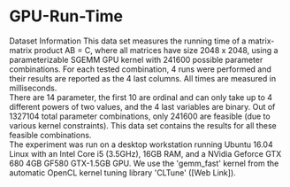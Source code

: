 # GPU-Run-Time
Dataset Information This data set measures the running time of a matrix-matrix product AB = C, 
where all matrices have size 2048 x 2048, using a parameterizable SGEMM GPU kernel with 241600 possible parameter combinations. 
For each tested combination, 4 runs were performed and their results are reported as the 4 last columns. 
All times are measured in milliseconds.  
There are 14 parameter, the first 10 are ordinal and can only take up to 4 different powers of two values, 
and the 4 last variables are binary. Out of 1327104 total parameter combinations, 
only 241600 are feasible (due to various kernel constraints). 
This data set contains the results for all these feasible combinations.  
The experiment was run on a desktop workstation running Ubuntu 16.04 Linux with an Intel Core i5 (3.5GHz), 
16GB RAM, and a NVidia Geforce GTX 680 4GB GF580 GTX-1.5GB GPU. We use the 'gemm_fast' kernel from the automatic 
OpenCL kernel tuning library 'CLTune' ([Web Link]).
